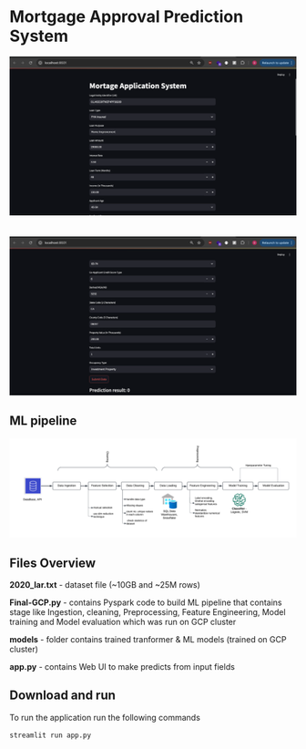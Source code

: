 # Mortgage Approval Prediction System

![alt text](Img_1.png)
\
\
\
![alt text](Img_2.png)

## ML pipeline

![alt text](image.png)

## Files Overview

**2020_lar.txt** - dataset file (~10GB and ~25M rows)

**Final-GCP.py** - contains Pyspark code to build ML pipeline that contains stage like Ingestion, cleaning, Preprocessing, Feature Engineering, Model training and Model evaluation which was run on GCP cluster

**models** - folder contains trained tranformer & ML models (trained on GCP cluster)

**app.py** - contains Web UI to make predicts from input fields

## Download and run

To run the application run the following commands
```
streamlit run app.py
```